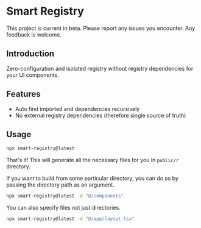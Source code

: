 # Smart Registry

This project is current in beta. Please report any issues you encounter. Any feedback is welcome.

## Introduction

Zero-configuration and isolated registry without registry dependencies for your UI components.

## Features

- Auto find imported and dependencies recursively
- No external registry dependencies (therefore single source of truth)

## Usage

```bash
npx smart-registry@latest
```

That's it! This will generate all the necessary files for you in `public/r` directory.

If you want to build from some particular directory, you can do so by passing the directory path as an argument.

```bash
npx smart-registry@latest -d "@/components"
```

You can also specify files not just directories.

```bash
npx smart-registry@latest -d "@/app/layout.tsx"
```
